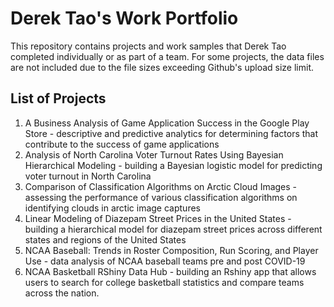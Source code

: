 # Derek Tao's Work Portfolio
This repository contains projects and work samples that Derek Tao completed individually or as part of a team. For some projects, the data files are not included due to the file sizes exceeding Github's upload size limit. 

## List of Projects
1. A Business Analysis of Game Application Success in the Google Play Store - descriptive and predictive analytics for determining factors that contribute to the success of game applications
2. Analysis of North Carolina Voter Turnout Rates Using Bayesian Hierarchical Modeling - building a Bayesian logistic model for predicting voter turnout in North Carolina
3. Comparison of Classification Algorithms on Arctic Cloud Images - assessing the performance of various classification algorithms on identifying clouds in arctic image captures
4. Linear Modeling of Diazepam Street Prices in the United States - building a hierarchical model for diazepam street prices across different states and regions of the United States
5. NCAA Baseball: Trends in Roster Composition, Run Scoring, and Player Use - data analysis of NCAA baseball teams pre and post COVID-19
6. NCAA Basketball RShiny Data Hub - building an Rshiny app that allows users to search for college basketball statistics and compare teams across the nation.
